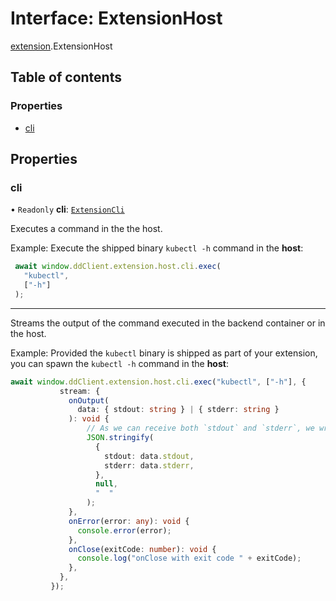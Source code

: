 # Interface: ExtensionHost

[extension](../modules/extension.md).ExtensionHost

## Table of contents

### Properties

- [cli](extension.ExtensionHost.md#cli)

## Properties

### cli

• `Readonly` **cli**: [`ExtensionCli`](extension.ExtensionCli.md)

Executes a command in the the host.

Example: Execute the shipped binary `kubectl -h` command in the **host**:

```typescript
 await window.ddClient.extension.host.cli.exec(
   "kubectl",
   ["-h"]
 );
```

---

Streams the output of the command executed in the backend container or in the host.

Example: Provided the `kubectl` binary is shipped as part of your extension, you can spawn the `kubectl -h` command in the **host**:

```typescript linenums="1"
await window.ddClient.extension.host.cli.exec("kubectl", ["-h"], {
           stream: {
             onOutput(
               data: { stdout: string } | { stderr: string }
             ): void {
                 // As we can receive both `stdout` and `stderr`, we wrap them in a JSON object
                 JSON.stringify(
                   {
                     stdout: data.stdout,
                     stderr: data.stderr,
                   },
                   null,
                   "  "
                 );
             },
             onError(error: any): void {
               console.error(error);
             },
             onClose(exitCode: number): void {
               console.log("onClose with exit code " + exitCode);
             },
           },
         });
```
